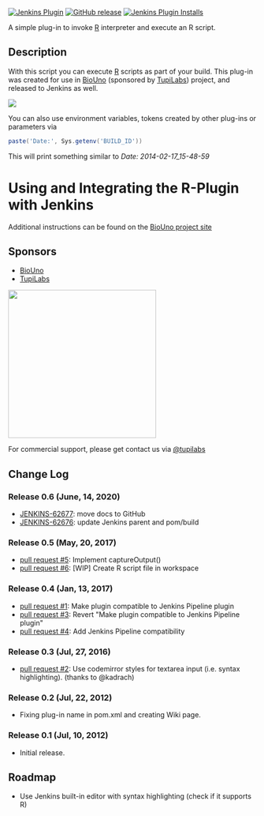 [![Jenkins Plugin](https://img.shields.io/jenkins/plugin/v/r.svg)](https://plugins.jenkins.io/r)
[![GitHub release](https://img.shields.io/github/release/jenkinsci/r-plugin.svg?label=changelog)](https://github.com/jenkinsci/r-plugin/releases/latest)
[![Jenkins Plugin Installs](https://img.shields.io/jenkins/plugin/i/r.svg?color=blue)](https://plugins.jenkins.io/r)

A simple plug-in to invoke [R](http://www.r-project.org/) interpreter
and execute an R script.

## Description

With this script you can execute [R](http://www.r-project.org/) scripts as part of your build. This plug-in was created
for use in [BioUno](https://biouno.org/) (sponsored by [TupiLabs](https://tupilabs.com/)) project, and released to
Jenkins as well.

![](https://wiki.jenkins.io/download/attachments/63143951/rjenkins.png?version=1&modificationDate=1342933467000&api=v2)

You can also use environment variables, tokens created by other plug-ins
or parameters via 

```groovy
paste('Date:', Sys.getenv('BUILD_ID'))
```

This will print something similar to *Date: 2014-02-17_15-48-59*

# Using and Integrating the R-Plugin with Jenkins

Additional instructions can be found on the [BioUno project site](https://biouno.org/tutorials/r-plugin/)

## Sponsors

- [BioUno](https://biouno.org/)
- [TupiLabs](https://tupilabs.com/)

<img src="https://wiki.jenkins.io/download/attachments/63143951/logo1.png?version=1&modificationDate=1342933658000&api=v2" width="300px" />

For commercial support, please get contact us via [@tupilabs](https://twitter.com/tupilabs)

## Change Log

### Release 0.6 (June, 14, 2020)

- [JENKINS-62677](https://issues.jenkins-ci.org/browse/JENKINS-62677):
move docs to GitHub
- [JENKINS-62676](https://issues.jenkins-ci.org/browse/JENKINS-62676):
update Jenkins parent and pom/build

### Release 0.5 (May, 20, 2017)

- [pull request #5](https://github.com/jenkinsci/r-plugin/pull/5):
Implement captureOutput()
- [pull request #6](https://github.com/jenkinsci/r-plugin/pull/6):
[WIP] Create R script file in workspace  

### Release 0.4 (Jan, 13, 2017)

- [pull request #1](https://github.com/jenkinsci/r-plugin/pull/1):
Make plugin compatible to Jenkins Pipeline plugin
- [pull request #3](https://github.com/jenkinsci/r-plugin/pull/3): Revert "Make
plugin compatible to Jenkins Pipeline plugin"
- [pull request #4](https://github.com/jenkinsci/r-plugin/pull/4):
Add Jenkins Pipeline compatibility

### Release 0.3 (Jul, 27, 2016)

- [pull request #2](https://github.com/jenkinsci/r-plugin/pull/2):
Use codemirror styles for textarea input (i.e. syntax highlighting).
(thanks to @kadrach)

### Release 0.2 (Jul, 22, 2012)

- Fixing plug-in name in pom.xml and creating Wiki page.

### Release 0.1 (Jul, 10, 2012)

- Initial release.

## Roadmap

- Use Jenkins built-in editor with syntax highlighting (check if it
    supports R)
